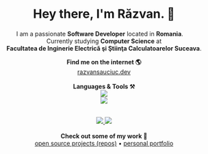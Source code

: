 <h1 align="center">Hey there, I'm Răzvan. 👋 </h1>

<p align="center">
    I am a passionate <b>Software Developer</b> located in <b>Romania</b>. <img src="https://images.emojiterra.com/twitter/v13.1/512px/1f1f7-1f1f4.png" width=16>
    <br>
    Currently studying <b>Computer Science</b> at
    <br>
    <b>Facultatea de Inginerie Electrică şi Ştiinţa Calculatoarelor Suceava</b>.
    <br>
    <div align="center"> 
      <b>Find me on the internet 🌎</b>
      <br>
      <a href="https://razvansauciuc.dev">
        razvansauciuc.dev
      </a>
    </div>
    <br>
    <div align="center">
        <b>Languages & Tools ⚒️</b>
        <br>
        <img src="https://skillicons.dev/icons?i=java,python,dart,flutter,firebase,tailwind,react" /><br>
        <img src="https://skillicons.dev/icons?i=c,cpp,html,css,javascript,typescript" /><br>
    </div>
    <br>
    <p align="center">
        <a href="https://github.com/sauciucrazvan"><img src="https://komarev.com/ghpvc/?username=sauciucrazvan&style=for-the-badge" /> <img src="https://img.shields.io/github/followers/sauciucrazvan?style=for-the-badge" /></a>
        <br><br>
        <b>Check out some of my work 💼</b><br>
        <a href="https://github.com/sauciucrazvan?tab=repositories">open source projects (repos)</a> • <a href="https://razvansauciuc.dev/projects">personal portfolio</a>
    </p>
</p>
